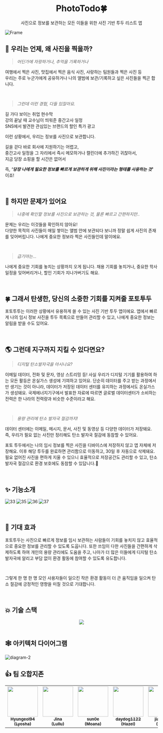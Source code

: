 <h1 align="center">
PhotoTodo🍀
</h1>
<p align="center">
사진으로 정보를 보관하는 모든 이들을 위한 사진 기반 투두 리스트 앱 
</p>

![Frame](https://github.com/user-attachments/assets/4309c1d5-f505-4aa0-969f-e78c8260fcd8)
## 📸 우리는 언제, 왜 사진을 찍을까?

> _어딘가에 자랑하거나, 추억을 기록하거나_

여행에서 찍은 사진, 맛집에서 찍은 음식 사진, 사랑하는 팀원들과 찍은 사진 등 <br>
우리는 주로 누군가에게 공유하거나 나의 앨범에 보관/기록하고 싶은 사진들을 찍곤 합니다.

<br>

> _그런데 이런 경험, 다들 있잖아요._

길 가다 보이는 취업 현수막<br>
강의 끝날 때 교수님이 띄워준 중간고사 일정<br>
SNS에서 발견한 관심있는 브랜드의 할인 특가 광고<br>

이런 상황에서, 우리는 정보를 사진으로 보관합니다.

길을 걷다 바로 회사에 지원하기는 어렵고, <br>
중간고사 일정을 그 자리에서 즉시 메모하거나 캘린더에 추가하긴 귀찮아서, <br>
지금 당장 쇼핑을 할 시간은 없어서 <br> 

즉, **_'당장 나에게 필요한 정보를 빠르게 보관하게 위해 사진이라는 형태를 사용하는 것'_** 이죠!

<br> 

## 🤔 하지만 문제가 있어요

> _나중에 확인할 정보를 사진으로 보관하는 것, 물론 빠르고 간편하지만.._

문제는 우리는 이것들을 확인하지 않아요!<br>
다양한 목적의 사진들이 매일 쌓이는 앨범 안에 보관되다 보니까 정말 쉽게 사진의 존재를 잊어버립니다. 나에게 중요한 정보라 찍은 사진들인데 말이에요.

<br>

> _급기야는..._

나에게 중요한 기회를 놓치는 상황까지 오게 됩니다. 채용 기회를 놓치거나, 중요한 학사 일정을 잊어버리거나, 할인 기회가 지나가버기도 해요.

<br>

## 🍀 그래서 탄생한, 당신의 소중한 기회를 지켜줄 포토투두
포토투투는 이러한 상황에서 유용하게 쓸 수 있는 사진 기반 투두 앱이에요. 앱에서 빠르게 나의 임시 정보 사진을 투두 목록으로 만들어 관리할 수 있고, 나에게 중요한 정보는 알림을 받을 수도 있어요.

<br>

## 🌎 그런데 지구까지 지킬 수 있다면요?

> _디지털 탄소발자국을 아시나요?_

이메일 데이터, 전화 및 문자, 영상 스트리밍 등! 사실 우리가 디지털 기기를 활용하여 하는 모든 활등은 온실가스 생성에 기여하고 있어요. 단순히 데이터를 주고 받는 과정에서만 생기는 것이 아니라, 데이터가 저장된 데이터 센터를 유지하는 과정에서도 온실가스가 생성돼요. 국제에너지기구에서 발표한 자료에 따르면 글로벌 데이터센터가 소비하는 전력은 한 나라의 전력량과 비슷한 수준이라고 해요. 

<br>

> _용량 관리에 탄소 발자국 절감까지!_

데이터 센터에는 이메일, 메시지, 문서, 사진 및 동영상 등 다양한 데이터가 저장돼요. 즉, 우리가 필요 없는 사진만 정리해도 탄소 발자국 절감에 동참할 수 있어요.
<br>

포토 투두에서는 나의 임시 정보를 찍은 사진을 디바이스에 저장하지 않고 앱 자체에 저장해요. 이후 해당 투두를 완료하면 관리함으로 이동하고, 30일 후 자동으로 삭제돼요. 필요 없어진 사진을 편하게 지울 수 있으니 효율적으로 저장공간도 관리할 수 있고, 탄소 발자국 절감으로 환경 보호에도 동참할 수 있답니다.🌱

<br>

## ✨ 기능소개
![33](https://github.com/user-attachments/assets/12d90e0a-9666-49a1-9d1a-40736b459832)
![35](https://github.com/user-attachments/assets/dae955b1-c867-413d-90a2-8c1736a88304)
![36](https://github.com/user-attachments/assets/c29b6354-2563-4b5a-aedf-da883c4862c9)
![37](https://github.com/user-attachments/assets/35491ac4-d4cb-404b-9db0-5c0987f92e01)

<br>

## 🌈 기대 효과

포토투두는 사진으로 빠르게 정보를 임시 보관하는 사람들이 기회를 놓치지 않고 효율적으로 중요한 정보를 관리할 수 있도록 도웁니다. 또한 쓰임이 다한 사진들을 간편하게 삭제하도록 하여 개인의 용량 관리에도 도움을 주고, 나아가 더 많은 이들에게 디지털 탄소 발자국에 알리고 부담 없이 환경 활동에 참여할 수 있도록 유도합니다.

<br>

그렇게 한 명 한 명 모인 사용자들이 일으킨 작은 환경 활동이 더 큰 움직임을 일으켜 탄소 절감에 긍정적인 영향을 미칠 것으로 기대합니다.

<br>

## 💥 기술 스택

<div align = center>
    <img src="https://img.shields.io/badge/Swift-F05138?style=for-the-badge&logo=Swift&logoColor=white"/>
</div>

<br>

## 🕸️ 아키텍처 다이어그램
![diagram-2](https://github.com/user-attachments/assets/3bc81a90-0c0d-407c-a33c-c82612b76002)

## 👍 팀 오합지존

<table>
   <tr>
      <td align="center"><a href="https://github.com/Hyungeol94"><img src="https://avatars.githubusercontent.com/u/55428818?v=4" width="100px;" alt=""/><br /><sub><b>Hyungeol94<br/>(Lyosha)</b></sub></a></td>
      <td align="center"><a href="https://github.com/Jina"><img src="https://avatars.githubusercontent.com/u/55937627?v=4" width="100px;" alt=""/><br /><sub><b>Jina<br/>(Lullu)</b></sub></a></td>
      <td align="center"><a href="https://github.com/sun0e"><img src="https://avatars.githubusercontent.com/u/147424279?v=4" width="100px;" alt=""/><br /><sub><b>sun0e<br/>(Moana)</b></sub></a></td>
      <td align="center"><a href="https://github.com/daydog1122"><img src="https://avatars.githubusercontent.com/u/167414750?v=4" width="100px;" alt=""/><br /><sub><b>daydog1122<br/>(Hazel)</b></sub></a></td>
      <td align="center"><a href="https://github.com/jiae0119"><img src="https://avatars.githubusercontent.com/u/82093525?v=4" width="100px;" alt=""/><br /><sub><b>jiae0119<br/>(Sindy)</b></sub></a></td>
   </tr>
</table>
